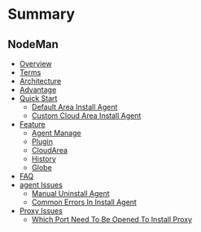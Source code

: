 # Summary

## NodeMan
* [Overview](UserGuide/Introduce/Overview.md)
* [Terms](UserGuide/Introduce/Terms.md)
* [Architecture](UserGuide/Introduce/Architecture.md)
* [Advantage](UserGuide/Introduce/Advantage.md)
* [Quick Start]()
    * [Default Area Install Agent](UserGuide/QuickStart/DefaultAreaInstallAgent.md)
    * [Custom Cloud Area Install Agent](UserGuide/QuickStart/CustomCloudAreaInstallAgent.md)
* [Feature]()
    * [Agent Manage](UserGuide/Feature/Agent.md)
    * [Plugin](UserGuide/Feature/Plugin.md)
    * [CloudArea](UserGuide/Feature/CloudArea.md)
    * [History](UserGuide/Feature/History.md)
    * [Globe](UserGuide/Feature/Globe.md)
* [FAQ]()
* [agent Issues]()
    * [Manual Uninstall Agent](UserGuide/FAQ/AgentIssues/ManualUninstallAgent.md)
    * [Common Errors In Install Agent](UserGuide/FAQ/AgentIssues/CommonErrorsInInstallAgent.md)
* [Proxy Issues]()
    * [Which Port Need To Be Opened To Install Proxy](UserGuide/FAQ/ProxyIssues/WhichPortNeedToBeOpenedToInstallProxy.md)